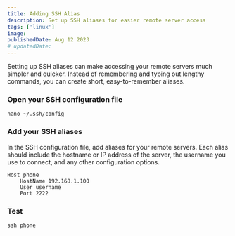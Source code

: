 ```yaml
---
title: Adding SSH Alias
description: Set up SSH aliases for easier remote server access
tags: ['linux']
image:
publishedDate: Aug 12 2023
# updatedDate:
---
```


Setting up SSH aliases can make accessing your remote servers much simpler and quicker. Instead of remembering and typing out lengthy commands, you can create short, easy-to-remember aliases.

### Open your SSH configuration file

```shell
nano ~/.ssh/config
```

### Add your SSH aliases

In the SSH configuration file, add aliases for your remote servers. Each alias should include the hostname or IP address of the server, the username you use to connect, and any other configuration options.

```
Host phone
    HostName 192.168.1.100
    User username
    Port 2222
```

### Test

```shell
ssh phone
```
